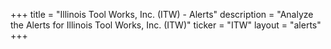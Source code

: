 +++
title = "Illinois Tool Works, Inc. (ITW) - Alerts"
description = "Analyze the Alerts for Illinois Tool Works, Inc. (ITW)"
ticker = "ITW"
layout = "alerts"
+++

